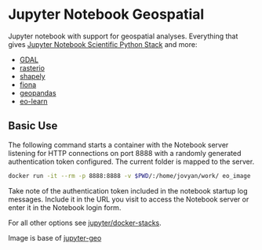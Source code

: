 # Jupyter Notebook Geospatial

Jupyter notebook with support for geospatial analyses. Everything that gives [Jupyter Notebook Scientific Python Stack](https://github.com/jupyter/docker-stacks/tree/master/scipy-notebook) and more:

* [GDAL](http://www.gdal.org/)
* [rasterio](https://github.com/mapbox/rasterio)
* [shapely](https://github.com/Toblerity/Shapely)
* [fiona](https://github.com/Toblerity/Fiona)
* [geopandas](https://github.com/geopandas/geopandas)
* [eo-learn](https://github.com/sentinel-hub/eo-learn)


## Basic Use

The following command starts a container with the Notebook server listening for HTTP connections on port 8888 with a randomly generated authentication token configured. The current folder is mapped to the server.

```bash
docker run -it --rm -p 8888:8888 -v $PWD/:/home/jovyan/work/ eo_image
```

Take note of the authentication token included in the notebook startup log messages. Include it in the URL you visit to access the Notebook server or enter it in the Notebook login form.

For all other options see [jupyter/docker-stacks](https://github.com/jupyter/docker-stacks).

Image is base of [jupyter-geo](https://github.com/KrOstir/jupyter-geo)